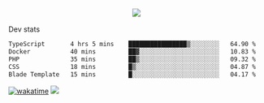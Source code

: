 <h3 align="center">
  <a href="https://github.com/spoopy2023">
      <img src="https://github-profile-trophy.vercel.app/?username=Spoopy2023&no-bg=true&no-frame=true">
  </a>
</h3>

Dev stats
<!--START_SECTION:waka-->

```txt
TypeScript       4 hrs 5 mins    ████████████████▒░░░░░░░░   64.90 %
Docker           40 mins         ██▓░░░░░░░░░░░░░░░░░░░░░░   10.83 %
PHP              35 mins         ██▒░░░░░░░░░░░░░░░░░░░░░░   09.32 %
CSS              18 mins         █▒░░░░░░░░░░░░░░░░░░░░░░░   04.87 %
Blade Template   15 mins         █░░░░░░░░░░░░░░░░░░░░░░░░   04.17 %
```

<!--END_SECTION:waka-->
[![wakatime](https://wakatime.com/badge/user/018ece4c-ff65-47b1-86a2-26e4e720c978.svg)](https://wakatime.com/@mac_g)
<img src="https://camo.githubusercontent.com/935c1e1091fb0ce9d975d06263ed4bc014721cd7e52b557f59b07c85da01afe3/68747470733a2f2f6b6f6d617265762e636f6d2f67687076632f3f757365726e616d653d5843726166744d616e3532266c6162656c3d566965777326636f6c6f723d626c7565267374796c653d706c6173746963">
